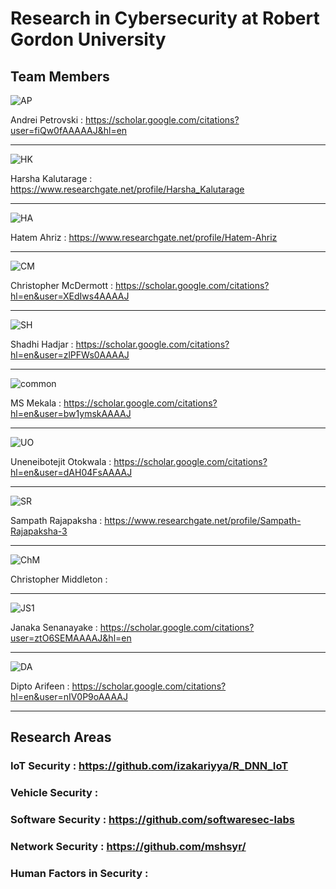 # Research in Cybersecurity at Robert Gordon University

## Team Members

![AP](https://user-images.githubusercontent.com/125314333/218660933-aff958e4-31ec-429b-a1e5-fec89252176c.jpg) 

Andrei Petrovski : https://scholar.google.com/citations?user=fiQw0fAAAAAJ&hl=en

***************************************************************************************************************


![HK](https://user-images.githubusercontent.com/125314333/218662155-9c704521-2fed-41dd-82a8-6f33693c2dfd.png)

Harsha Kalutarage : https://www.researchgate.net/profile/Harsha_Kalutarage

***************************************************************************************************************


![HA](https://user-images.githubusercontent.com/125314333/218663500-2bd561e6-d769-49d3-bd08-549b91919b4c.jpg)

Hatem Ahriz : https://www.researchgate.net/profile/Hatem-Ahriz

***************************************************************************************************************


![CM](https://user-images.githubusercontent.com/125314333/218664211-72c5ae1a-2e68-4632-890b-02d0b54029f5.jpg)

Christopher McDermott : https://scholar.google.com/citations?hl=en&user=XEdIws4AAAAJ

***************************************************************************************************************


![SH](https://user-images.githubusercontent.com/125314333/218664507-01cb796c-aa31-4160-8c9c-bbb3ff71d1c4.jpg)

Shadhi Hadjar : https://scholar.google.com/citations?hl=en&user=zlPFWs0AAAAJ

***************************************************************************************************************


![common](https://user-images.githubusercontent.com/125314333/218665412-541925e2-47ef-47d0-85ad-22448d3d9b55.jpg)

MS Mekala : https://scholar.google.com/citations?hl=en&user=bw1ymskAAAAJ

***************************************************************************************************************


![UO](https://user-images.githubusercontent.com/125314333/218666240-7523f76b-6fd9-4647-80a3-496d1b22d3d6.jpg)

Uneneibotejit Otokwala : https://scholar.google.com/citations?hl=en&user=dAH04FsAAAAJ

***************************************************************************************************************


![SR](https://user-images.githubusercontent.com/125314333/218666769-bd42ccc6-82a7-4cfc-86e9-8822280b9838.jpg)

Sampath Rajapaksha : https://www.researchgate.net/profile/Sampath-Rajapaksha-3

***************************************************************************************************************


![ChM](https://user-images.githubusercontent.com/125314333/218667511-bf470758-56f3-44b0-890f-bfdf4b5a1daf.jpg)

Christopher Middleton : 

***************************************************************************************************************


![JS1](https://user-images.githubusercontent.com/125314333/218667728-152115a5-943c-41e3-8b91-d0561ced3232.jpg)

Janaka Senanayake : https://scholar.google.com/citations?user=ztO6SEMAAAAJ&hl=en

***************************************************************************************************************


![DA](https://user-images.githubusercontent.com/125314333/218668067-2bc06b5e-b1c3-4fa3-9dbc-7afa6a4b0381.jpg)

Dipto Arifeen : https://scholar.google.com/citations?hl=en&user=nIV0P9oAAAAJ

***************************************************************************************************************



## Research Areas
### IoT Security : https://github.com/izakariyya/R_DNN_IoT
### Vehicle Security : 
### Software Security : https://github.com/softwaresec-labs
### Network Security : https://github.com/mshsyr/
### Human Factors in Security : 
